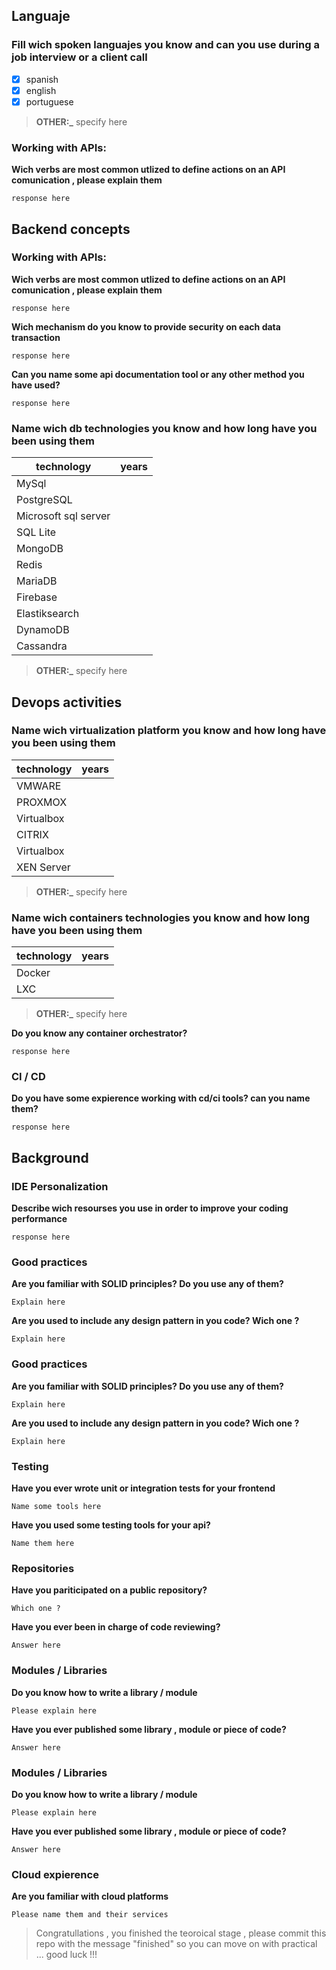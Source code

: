 ## Languaje
### Fill  wich spoken languajes you know and can you use during a job interview or a client call

 - [x] spanish   
 - [x] english   
 - [x] portuguese
 
> **OTHER:_**  specify here


### Working with APIs:
**Wich verbs are most common utlized to define actions on an API comunication , please explain them**
```
response here
```

## Backend concepts

### Working with APIs:
**Wich verbs are most common utlized to define actions on an API comunication , please explain them**
```
response here
```
**Wich mechanism do you know to provide security on each data transaction**
```
response here
```
**Can you name some api documentation tool or any other method you have used?**
```
response here
```

### Name wich db technologies you know and how long have you been using them
| technology | years |
|------------|-------|
| MySql        |       |
| PostgreSQL      |       |
| Microsoft sql server    |       |
| SQL Lite    |       |
| MongoDB    |       |
| Redis    |       |
| MariaDB    |       |
| Firebase    |       |
| Elastiksearch    |       |
| DynamoDB    |       |
| Cassandra    |       |

> **OTHER:_**  specify here


## Devops activities

### Name wich virtualization platform you know and how long have you been using them

| technology | years |
|------------|-------|
| VMWARE    |       |
| PROXMOX    |       |
| Virtualbox    |       |
| CITRIX    |       |
| Virtualbox    |       |
| XEN Server    |       |

> **OTHER:_**  specify here


### Name wich containers technologies you know and how long have you been using them

| technology | years |
|------------|-------|
| Docker    |       |
| LXC    |       |

> **OTHER:_**  specify here

**Do you know any container orchestrator?**
```
response here
```

### CI / CD

**Do you have some expierence working with cd/ci tools? can you name them?**
```
response here
```

## Background


### IDE Personalization
**Describe wich resourses you use in order to improve your coding performance**
```
response here
```

### Good practices
**Are you familiar with SOLID principles? Do you use any of them?**
```
Explain here
```
**Are you used to include any design pattern in you code? Wich one ?** 
```
Explain here
```

### Good practices
**Are you familiar with SOLID principles? Do you use any of them?**
```
Explain here
```
**Are you used to include any design pattern in you code? Wich one ?** 
```
Explain here
```
### Testing
**Have you ever wrote unit or integration tests for your frontend**
```
Name some tools here
```
**Have you used some testing tools for your api?**
```
Name them here
```


### Repositories
**Have you pariticipated on a public repository?**
```
Which one ? 
```
**Have you ever been in charge of code reviewing?**
```
Answer here 
```

### Modules / Libraries
**Do you know how to write a library / module**
```
Please explain here
```
**Have you ever published some library , module or piece of code?**
```
Answer here 
```

### Modules / Libraries
**Do you know how to write a library / module**
```
Please explain here
```
**Have you ever published some library , module or piece of code?**
```
Answer here 
```

### Cloud expierence
**Are you familiar with cloud platforms**
```
Please name them and their services
```

> Congratullations , you finished the teoroical stage , please commit this repo with the message "finished" so you can move on with practical ... good luck !!!


